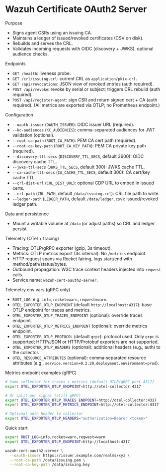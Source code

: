 # Wazuh Certificate OAuth2 Server

Purpose

- Signs agent CSRs using an issuing CA.
- Maintains a ledger of issued/revoked certificates (CSV on disk).
- Rebuilds and serves the CRL.
- Validates incoming requests with OIDC (discovery + JWKS), optional audience checks.

Endpoints

- `GET /health`: liveness probe.
- `GET /crl/issuing.crl`: current CRL as `application/pkix-crl`.
- `GET /api/revocations`: JSON view of revoked entries (auth required).
- `POST /api/revoke`: revoke by serial or subject; triggers CRL rebuild (auth required).
- `POST /api/register-agent`: sign CSR and return signed cert + CA (auth required).
  (All metrics are exported via OTLP; no Prometheus endpoint.)

Configuration

- `--oauth-issuer` (`OAUTH_ISSUER`): OIDC issuer URL (required).
- `--kc-audiences` (`KC_AUDIENCES`): comma-separated audiences for JWT validation (optional).
- `--root-ca-path` (`ROOT_CA_PATH`): PEM CA cert path (required).
- `--root-ca-key-path` (`ROOT_CA_KEY_PATH`): PEM CA private key path (required).
- `--discovery-ttl-secs` (`DISCOVERY_TTL_SECS`, default 3600): OIDC discovery cache TTL.
- `--jwks-ttl-secs` (`JWKS_TTL_SECS`, default 300): JWKS cache TTL.
- `--ca-cache-ttl-secs` (`CA_CACHE_TTL_SECS`, default 300): CA cert/key cache TTL.
- `--crl-dist-url` (`CRL_DIST_URL`): optional CDP URL to embed in issued certs.
- `--crl-path` (`CRL_PATH`, default `/data/issuing.crl`): CRL file path to write.
- `--ledger-path` (`LEDGER_PATH`, default `/data/ledger.csv`): issued/revoked ledger path.

Data and persistence

- Mount a writable volume at `/data` (or adjust paths) so CRL and ledger persist.

Telemetry (OTel + tracing)

- Tracing: OTLP/gRPC exporter (gzip, 3s timeout).
- Metrics: OTLP metrics export (3s interval). No `/metrics` endpoint.
- HTTP request spans via Rocket fairing, logs start/end with method/path/status/bytes.
- Outbound propagation: W3C trace context headers injected into `reqwest` calls.
- Service name: `wazuh-cert-oauth2-server`.

Telemetry env vars (gRPC only)

- `RUST_LOG`: e.g. `info,rocket=warn,reqwest=warn`.
- `OTEL_EXPORTER_OTLP_ENDPOINT` (default `http://localhost:4317`): base OTLP endpoint for traces and metrics.
- `OTEL_EXPORTER_OTLP_TRACES_ENDPOINT` (optional): override traces endpoint.
- `OTEL_EXPORTER_OTLP_METRICS_ENDPOINT` (optional): override metrics endpoint.
- `OTEL_EXPORTER_OTLP_PROTOCOL` (default `grpc`): protocol used. Only `grpc` is supported; HTTP/JSON or HTTP/Protobuf exporters are not supported.
- `OTEL_EXPORTER_OTLP_HEADERS` (optional): additional headers (e.g., auth) to the collector.
- `OTEL_RESOURCE_ATTRIBUTES` (optional): comma‑separated resource attributes (e.g., `service.version=0.2.20,deployment.environment=prod`).

Metrics endpoint examples (gRPC)

```bash
# Same collector for traces + metrics (default OTLP/gRPC port 4317)
export OTEL_EXPORTER_OTLP_ENDPOINT=http://otel-collector:4317

# Or split per signal (still gRPC)
export OTEL_EXPORTER_OTLP_TRACES_ENDPOINT=http://otel-collector:4317
export OTEL_EXPORTER_OTLP_METRICS_ENDPOINT=http://otel-collector:4317

# Optional auth header to collector
export OTEL_EXPORTER_OTLP_HEADERS="authorization=Bearer <token>"
```

Quick start

```bash
export RUST_LOG=info,rocket=warn,reqwest=warn
export OTEL_EXPORTER_OTLP_ENDPOINT=http://localhost:4317

wazuh-cert-oauth2-server \
  --oauth-issuer https://issuer.example.com/realms/xyz \
  --root-ca-path /data/issuing.pem \
  --root-ca-key-path /data/issuing.key
```
